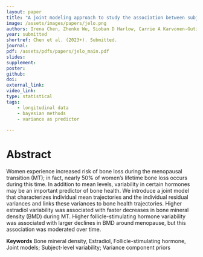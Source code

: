 ```yaml
---
layout: paper
title: "A joint modeling approach to study the association between subject-level longitudinal marker variabilities and repeated outcomes"
image: /assets/images/papers/jelo.png
authors: Irena Chen, Zhenke Wu, Sioban D Harlow, Carrie A Karvonen-Gutierrez, Michelle M Hood, Michael R Elliott
year: submitted
shortref: Chen et al. (2023+). Submitted.
journal:
pdf: /assets/pdfs/papers/jelo_main.pdf
slides: 
supplement: 
poster: 
github: 
doi: 
external_link: 
video_link: 
type: statistical
tags:
    - longitudinal data
    - bayesian methods
    - variance as predictor
 
---
```


# Abstract

Women experience increased risk of bone loss during the menopausal transition (MT); in fact, nearly 50% of women’s lifetime bone loss occurs during this time. In addition to mean levels, variability in certain hormones may be an important predictor of bone health. We introduce a joint model that characterizes individual mean trajectories and the individual residual variances and links these variances to bone health trajectories. Higher estradiol variability was associated with faster decreases in bone mineral density (BMD) during MT. Higher follicle-stimulating hormone variability was associated with larger declines in BMD around menopause, but this association was moderated over time.

**Keywords** Bone mineral density, Estradiol, Follicle-stimulating hormone, Joint models; Subject-level variability; Variance component priors